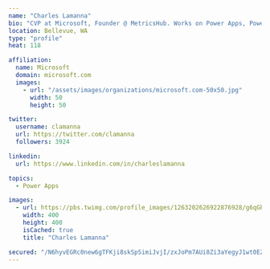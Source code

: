 ```yaml
---
name: "Charles Lamanna"
bio: "CVP at Microsoft, Founder @ MetricsHub. Works on Power Apps, Power Automate, Power Virtual Agent, Common Data Service and Dynamics 365."
location: Bellevue, WA
type: "profile"
heat: 118

affiliation:
  name: Microsoft
  domain: microsoft.com
  images:
    - url: "/assets/images/organizations/microsoft.com-50x50.jpg"
      width: 50
      height: 50

twitter:
  username: clamanna
  url: https://twitter.com/clamanna
  followers: 3924

linkedin:
  url: https://www.linkedin.com/in/charleslamanna

topics:
  - Power Apps

images:
  - url: https://pbs.twimg.com/profile_images/1263202626922876928/g6qGbHZ-_400x400.jpg
    width: 400
    height: 400
    isCached: true
    title: "Charles Lamanna"

secured: "/N6hyvEGRc0new6gTFKji8skSpSimiJvjI/zxJoPm7AUi8Zi3aYegyJ1wt0EZmoRNxaE/6aSeWXxRNx7nkSXQjFVkE0h8DCAnXRf1X6I6hjZS3je6/QgcXJAnbavr+fx5xtah/MxcyrJwqY5k/fuF7D0bu0TyTXJsbfnhrmx0e3lXpbdpvWZHivNXL1lMQxvQkDkW5kOu9+wo4WedzTwPoDMEUCZeUPFVXXl3lTm2nARgWUYHVISbrpOtts9aOCc7VDK1Xqm3YOq4457H798fWONXf8aRPK7zA2iMCzV5uyJOAYsT1/nwnZylQbjztK29v+/q1P/avZrHUuF6psAe26dDrt8VFNY2rQnnY1BivbeM4x+gMZpT37x/LhmVO1cxajiXdTzfQkGN022eiV4rN4tKTFsNkGwCLjEF1bCruU=;yUH5onSrE5nCwL23JVYosQ=="
---
```


